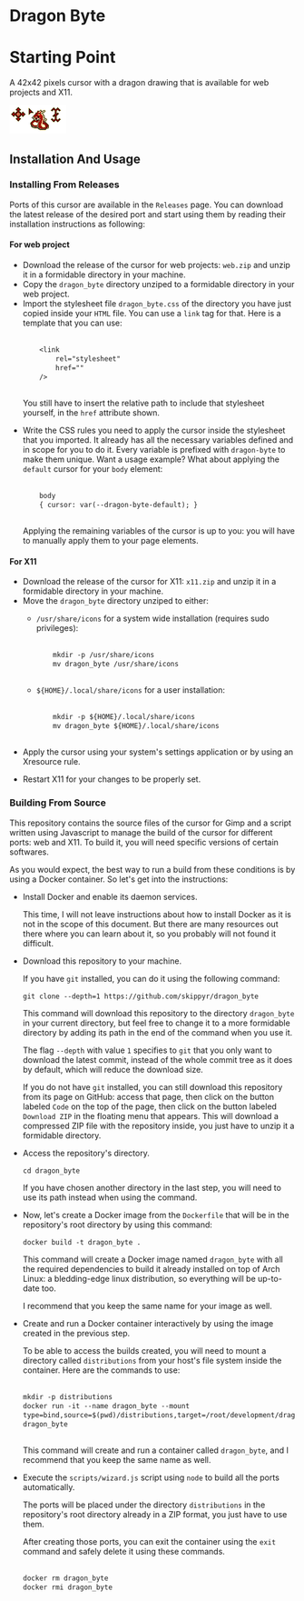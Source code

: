 <h1>Dragon Byte</h1>
	<h1>Starting Point</h1>
		<p>A 42x42 pixels cursor with a dragon drawing that is available for web projects and X11.</p>
		<img src="./images/preview.png"/>
	<h2>Installation And Usage</h2>
		<h3>Installing From Releases</h3>
			<p>Ports of this cursor are available in the <code>Releases</code> page. You can download the latest release of the desired port and start using them by reading their installation instructions as following:</p>
			<h4>For web project</h4>
				<ul>
					<li>Download the release of the cursor for web projects: <code>web.zip</code> and unzip it in a formidable directory in your machine.</li>
					<li>Copy the <code>dragon_byte</code> directory unziped to a formidable directory in your web project.</li>
					<li>Import the stylesheet file <code>dragon_byte.css</code> of the directory you have just copied inside your <code>HTML</code> file. You can use a <code>link</code> tag for that. Here is a template that you can use:</li>
					<pre><code>
	&lt;link
		rel="stylesheet"
		href=""
	/&gt;
					</code></pre>
					<p>You still have to insert the relative path to include that stylesheet yourself, in the <code>href</code> attribute shown.</p>
					<li>Write the CSS rules you need to apply the cursor inside the stylesheet that you imported. It already has all the necessary variables defined and in scope for you to do it. Every variable is prefixed with <code>dragon-byte</code> to make them unique. Want a usage example? What about applying the <code>default</code> cursor for your <code>body</code> element:</li>
					<pre><code>
	body
	{ cursor: var(--dragon-byte-default); }
					</code></pre>
					<p>Applying the remaining variables of the cursor is up to you: you will have to manually apply them to your page elements.</p>
				</ul>
			<h4>For X11</h4>
				<ul>
					<li>Download the release of the cursor for X11: <code>x11.zip</code> and unzip it in a formidable directory in your machine.</li>
					<li>Move the <code>dragon_byte</code> directory unziped to either:</li>
						<ul>
							<li><code>/usr/share/icons</code> for a system wide installation (requires sudo privileges):</li>
							<pre><code>
	mkdir -p /usr/share/icons
	mv dragon_byte /usr/share/icons
							</code></pre>
							<li><code>${HOME}/.local/share/icons</code></pre> for a user installation:</li>
							<pre><code>
	mkdir -p ${HOME}/.local/share/icons
	mv dragon_byte ${HOME}/.local/share/icons
							</code></pre>
						</ul>
					<li>Apply the cursor using your system's settings application or by using an Xresource rule.</p>
					<li>Restart X11 for your changes to be properly set.</li>
				</ul>
		<h3>Building From Source</h3>
			<p>This repository contains the source files of the cursor for Gimp and a script written using Javascript to manage the build of the cursor for different ports: web and X11. To build it, you will need specific versions of certain softwares.</p>
			<p>As you would expect, the best way to run a build from these conditions is by using a Docker container. So let's get into the instructions:</p>
		<ul>
			<li>Install Docker and enable its daemon services.</li>
				<p>This time, I will not leave instructions about how to install Docker as it is not in the scope of this document. But there are many resources out there where you can learn about it, so you probably will not found it difficult.</p>
			<li>Download this repository to your machine.</li>
				<p>If you have <code>git</code> installed, you can do it using the following command:</p>
				<pre><code>git clone --depth=1 https://github.com/skippyr/dragon_byte</code></pre>
				<p>This command will download this repository to the directory <code>dragon_byte</code> in your current directory, but feel free to change it to a more formidable directory by adding its path in the end of the command when you use it.</p>
				<p>The flag <code>--depth</code> with value <code>1</code> specifies to <code>git</code> that you only want to download the latest commit, instead of the whole commit tree as it does by default, which will reduce the download size.</p>
				<p>If you do not have <code>git</code> installed, you can still download this repository from its page on GitHub: access that page, then click on the button labeled <code>Code</code> on the top of the page, then click on the button labeled <code>Download ZIP</code> in the floating menu that appears. This will download a compressed ZIP file with the repository inside, you just have to unzip it a formidable directory.</p>
			<li>Access the repository's directory.</li>
				<pre><code>cd dragon_byte</code></pre>
				<p>If you have chosen another directory in the last step, you will need to use its path instead when using the command.</p>
			<li>Now, let's create a Docker image from the <code>Dockerfile</code> that will be in the repository's root directory by using this command:</li>
				<pre><code>docker build -t dragon_byte .</code></pre>
				<p>This command will create a Docker image named <code>dragon_byte</code> with all the required dependencies to build it already installed on top of Arch Linux: a bledding-edge linux distribution, so everything will be up-to-date too.</p>
				<p>I recommend that you keep the same name for your image as well.</p>
			<li>Create and run a Docker container interactively by using the image created in the previous step.</li>
				<p>To be able to access the builds created, you will need to mount a directory called <code>distributions</code> from your host's file system inside the container. Here are the commands to use:</p>
				<pre><code>
mkdir -p distributions
docker run -it --name dragon_byte --mount type=bind,source=$(pwd)/distributions,target=/root/development/dragon_byte/distributions dragon_byte
				</code></pre>
				<p>This command will create and run a container called <code>dragon_byte</code>, and I recommend that you keep the same name as well.</p>
			<li>Execute the <code>scripts/wizard.js</code> script using <code>node</code> to build all the ports automatically.</li>
				<p>The ports will be placed under the directory <code>distributions</code> in the repository's root directory already in a ZIP format, you just have to use them.</p>
			<p>After creating those ports, you can exit the container using the <code>exit</code> command and safely delete it using these commands.</p>
			<pre><code>
docker rm dragon_byte
docker rmi dragon_byte
			</code></pre>
		</ul>